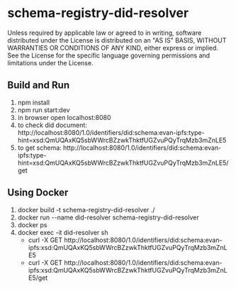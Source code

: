 # schema-registry-did-resolver

Unless required by applicable law or agreed to in writing, software distributed under the License is distributed on an "AS IS" BASIS, WITHOUT WARRANTIES OR CONDITIONS OF ANY KIND, either express or implied. See the License for the specific language governing permissions and limitations under the License.

## Build and Run
1. npm install
1. npm run start:dev
1. in browser open localhost:8080
1. to check did document: http://localhost:8080/1.0/identifiers/did:schema:evan-ipfs:type-hint=xsd:QmUQAxKQ5sbWWrcBZzwkThktfUGZvuPQyTrqMzb3mZnLE5
1. to get schema: http://localhost:8080/1.0/identifiers/did:schema:evan-ipfs:type-hint=xsd:QmUQAxKQ5sbWWrcBZzwkThktfUGZvuPQyTrqMzb3mZnLE5/get

## Using Docker
1. docker build -t schema-registry-did-resolver ./
2. docker run --name did-resolver schema-registry-did-resolver
3. docker ps
4. docker exec -it did-resolver sh
    * curl -X GET http://localhost:8080/1.0/identifiers/did:schema:evan-ipfs:xsd:QmUQAxKQ5sbWWrcBZzwkThktfUGZvuPQyTrqMzb3mZnLE5
    * curl -X GET http://localhost:8080/1.0/identifiers/did:schema:evan-ipfs:xsd:QmUQAxKQ5sbWWrcBZzwkThktfUGZvuPQyTrqMzb3mZnLE5/get
